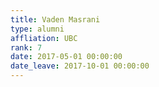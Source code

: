 ```yaml
---
title: Vaden Masrani
type: alumni
affliation: UBC
rank: 7
date: 2017-05-01 00:00:00
date_leave: 2017-10-01 00:00:00
---
```

